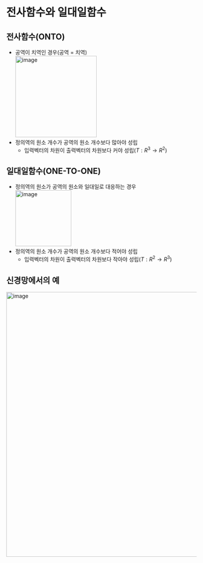 # 전사함수와 일대일함수

## 전사함수(ONTO)

- 공역이 치역인 경우(공역 = 치역) <br/>
  <img width="215" alt="image" src="https://github.com/y100861/Linear_Algebra/assets/107607076/53d923e8-f6a9-4af8-b41c-f1206f0ab64e"> <br/>
 - 정의역의 원소 개수가 공역의 원소 개수보다 많아야 성립
   - 입력벡터의 차원이 출력벡터의 차원보다 커야 성립($T: R^3 → R^2$) 


## 일대일함수(ONE-TO-ONE)

- 정의역의 원소가 공역의 원소와 일대일로 대응하는 경우 <br/>
  <img width="148" alt="image" src="https://github.com/y100861/Linear_Algebra/assets/107607076/24c2fa06-68d6-4d2d-801d-f0b25ec86ebc"> <br/>
- 정의역의 원소 개수가 공역의 원소 개수보다 적어야 성립
  - 입력벡터의 차원이 출력벡터의 차원보다 작아야 성립($T: R^2 → R^3$) 


## 신경망에서의 예
<img width="700" alt="image" src="https://github.com/y100861/Linear_Algebra/assets/107607076/9d330d14-ba97-4371-a94a-0e1d46370430">
